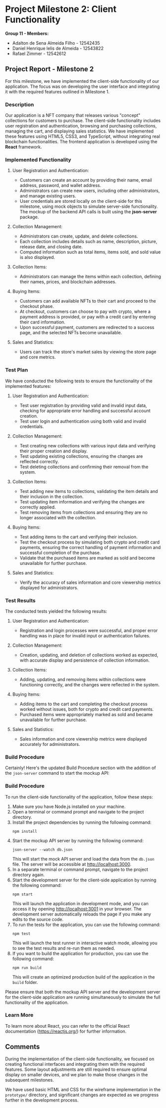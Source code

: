 # Project Milestone 2: Client Functionality

**Group 11 - Members:**

- Adalton de Sena Almeida Filho - 12542435
- Daniel Henrique lelis de Almeida - 12543822
- Rafael Zimmer - 12542612

## Project Report - Milestone 2

For this milestone, we have implemented the client-side functionality of our application. The focus was on developing
the user interface and integrating it with the required features outlined in Milestone 1.

### Description

Our application is a NFT company that releases various "concept" collections for customers to purchase. The client-side
functionality includes user registration and authentication, browsing and purchasing collections, managing the cart, and
displaying sales statistics. We have implemented these features using HTML5, CSS3, and TypeScript, without integrating
real blockchain functionalities. The frontend application is developed using the **React** framework.

### Implemented Functionality

1. User Registration and Authentication:

    - Customers can create an account by providing their name, email address, password, and wallet address.
    - Administrators can create new users, including other administrators, and manage existing users.
    - User credentials are stored locally on the client-side for this milestone, using mock objects to simulate
      server-side
      functionality. The mockup of the backend API calls is built using the **json-server** package.

2. Collection Management:

    - Administrators can create, update, and delete collections.
    - Each collection includes details such as name, description, picture, release date, and closing date.
    - Computed information such as total items, items sold, and sold value is also displayed.

3. Collection Items:

    - Administrators can manage the items within each collection, defining their names, prices, and blockchain
      addresses.

4. Buying Items:

    - Customers can add available NFTs to their cart and proceed to the checkout phase.
    - At checkout, customers can choose to pay with crypto, where a payment address is provided, or pay with a credit
      card
      by entering their card information.
    - Upon successful payment, customers are redirected to a success page, and the selected NFTs become unavailable.

5. Sales and Statistics:

    - Users can track the store's market sales by viewing the store page and core metrics.

### Test Plan

We have conducted the following tests to ensure the functionality of the implemented features:

1. User Registration and Authentication:

    - Test user registration by providing valid and invalid input data, checking for appropriate error handling and
      successful account creation.
    - Test user login and authentication using both valid and invalid credentials.

2. Collection Management:

    - Test creating new collections with various input data and verifying their proper creation and display.
    - Test updating existing collections, ensuring the changes are reflected correctly.
    - Test deleting collections and confirming their removal from the system.

3. Collection Items:

    - Test adding new items to collections, validating the item details and their inclusion in the collection.
    - Test updating item information and verifying the changes are correctly applied.
    - Test removing items from collections and ensuring they are no longer associated with the collection.

4. Buying Items:

    - Test adding items to the cart and verifying their inclusion.
    - Test the checkout process by simulating both crypto and credit card payments, ensuring the correct handling of
      payment information and successful completion of the purchase.
    - Validate that the purchased items are marked as sold and become unavailable for further purchase.

5. Sales and Statistics:

    - Verify the accuracy of sales information and core viewership metrics displayed for administrators.

### Test Results

The conducted tests yielded the following results:

1. User Registration and Authentication:

    - Registration and login processes were successful, and proper error handling was in place for invalid input or
      authentication failures.

2. Collection Management:

    - Creation, updating, and deletion of collections worked as expected, with accurate display and persistence
      of collection information.

3. Collection Items:

    - Adding, updating, and removing items within collections were functioning correctly, and the changes were reflected
      in the system.

4. Buying Items:

    - Adding items to the cart and completing the checkout process worked without issues, both for crypto and credit
      card payments.
    - Purchased items were appropriately marked as sold and became unavailable for further purchase.

5. Sales and Statistics:

    - Sales information and core viewership metrics were displayed accurately for administrators.

### Build Procedure

Certainly! Here's the updated Build Procedure section with the addition of the `json-server` command to start the mockup
API:

### Build Procedure

To run the client-side functionality of the application, follow these steps:

1. Make sure you have Node.js installed on your machine.
2. Open a terminal or command prompt and navigate to the project directory.
3. Install the project dependencies by running the following command:
   ```
   npm install
   ```
4. Start the mockup API server by running the following command:
   ```
   json-server --watch db.json
   ```
   This will start the mock API server and load the data from the `db.json` file. The server will be accessible
   at [http://localhost:3000](http://localhost:3000).
5. In a separate terminal or command prompt, navigate to the project directory again.
6. Start the development server for the client-side application by running the following command:
   ```
   npm start
   ```
   This will launch the application in development mode, and you can access it by
   opening [http://localhost:3001](http://localhost:3001) in your browser.
   The development server automatically reloads the page if you make any edits to the source code.
7. To run the tests for the application, you can use the following command:
   ```
   npm test
   ```
   This will launch the test runner in interactive watch mode, allowing you to see the test results and re-run them as
   needed.
8. If you want to build the application for production, you can use the following command:
   ```
   npm run build
   ```
   This will create an optimized production build of the application in the `build` folder.

Please ensure that both the mockup API server and the development server for the client-side application are running
simultaneously to simulate the full functionality of the application.

### Learn More

To learn more about React, you can refer to the official React documentation (https://reactjs.org/) for further
information.

## Comments

During the implementation of the client-side functionality, we focused on creating functional interfaces and integrating
them with the required features. Some layout adjustments are still required to ensure optimal display on smaller
devices, and we plan to make those changes in the subsequent milestones.

We have used basic HTML and CSS for the wireframe implementation in the `prototype/` directory, and significant changes
are expected as we progress further in the development process.


